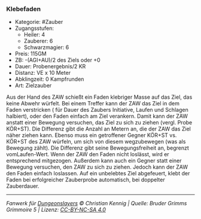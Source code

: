 ### Klebefaden

- Kategorie: #Zauber
- Zugangsstufen:
  - Heiler: 4
  - Zauberer: 6
  - Schwarzmagier: 6
- Preis: 115GM
- ZB: -(AGI+AU)/2 des Ziels oder +0
- Dauer: Probenergebnis/2 KR
- Distanz: VE x 10 Meter
- Abklingzeit: 0 Kampfrunden
- Art: Zielzauber

Aus der Hand des ZAW schießt ein Faden klebriger Masse auf das Ziel, das keine Abwehr würfelt. Bei einem Treffer kann der ZAW das Ziel in dem Faden verstricken ( für Dauer des Zaubers Initiative, Laufen und Schlagen halbiert), oder den Faden einfach am Ziel verankern. Damit kann der ZAW anstatt einer Bewegung versuchen, das Ziel zu sich zu ziehen (vergl. Probe KÖR+ST). Die Differenz gibt die Anzahl an Metern an, die der ZAW das Ziel näher ziehen kann. Ebenso muss ein getroffener Gegner KÖR+ST vs. KÖR+ST des ZAW würfeln, um sich von diesem wegzubewegen (was als Bewegung zählt). Die Differenz gibt seine Bewegungsfreiheit an, begrenzt vomLaufen-Wert. Wenn der ZAW den Faden nicht loslässt, wird er entsprechend mitgezogen. Außerdem kann auch ein Gegner statt einer Bewegung versuchen, den ZAW zu sich zu ziehen. Jedoch kann der ZAW den Faden einfach loslassen. Auf ein unbelebtes Ziel abgefeuert, klebt der Faden bei erfolgreicher Zauberprobe automatisch, bei doppelter Zauberdauer.

---

_Fanwerk für [Dungeonslayers](https://www.dungeonslayers.net/) © Christian Kennig | Quelle: Bruder Grimms Grimmoire 5 | Lizenz: [CC-BY-NC-SA 4.0](https://creativecommons.org/licenses/by-nc-sa/4.0/deed.de)_
